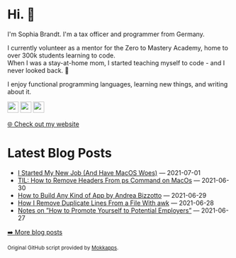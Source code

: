 <h1>Hi. 👋</h1>
<p>I'm Sophia Brandt. I'm a tax officer and programmer from Germany.</p>
<p>I currently volunteer as a mentor for the Zero to Mastery Academy, home to over 300k students learning to code.<br>
When I was a stay-at-home mom, I started teaching myself to code - and I never looked back. 💜</p>
<p>I enjoy functional programming languages, learning new things, and writing about it.</p>
<p><a href="https://www.twitter.com/hisophiabrandt"><img src="https://img.shields.io/badge/twitter-%231DA1F2.svg?&style=for-the-badge&logo=twitter&logoColor=white" height=25></a> <a href="https://www.linkedin.com/in/sophiabrandt"><img src="https://img.shields.io/badge/linkedin-%230077B5.svg?&style=for-the-badge&logo=linkedin&logoColor=white" height=25></a> <a href="https://dev.to/sophiabrandt"><img src="https://img.shields.io/badge/DEV.TO-%230A0A0A.svg?&style=for-the-badge&logo=dev-dot-to&logoColor=white" height=25></a></p>
<p><a href="https://www.sophiabrandt.com">🌐 Check out my website</a></p>
<h1>Latest Blog Posts</h1>
  <ul>
    <li><a href=https://www.rockyourcode.com/i-started-my-new-job/>I Started My New Job (And Have MacOS Woes)</a> — 2021-07-01</li><li><a href=https://www.rockyourcode.com/til-how-to-remove-headers-from-ps-command-on-macos/>TIL: How to Remove Headers From ps Command on MacOs</a> — 2021-06-30</li><li><a href=https://www.rockyourcode.com/how-to-build-any-kind-of-app-by-andrea-bizzotto/>How to Build Any Kind of App by Andrea Bizzotto</a> — 2021-06-29</li><li><a href=https://www.rockyourcode.com/how-i-remove-duplicate-lines-from-a-file-with-awk/>How I Remove Duplicate Lines From a File With awk</a> — 2021-06-28</li><li><a href=https://www.rockyourcode.com/notes-on-how-to-promote-yourself-to-potential-employers/>Notes on ”How to Promote Yourself to Potential Employers”</a> — 2021-06-27</li>
  </ul>
<p><a href="https://www.rockyourcode.com">➡️ More blog posts</a></p>
<p><small>Original GitHub script provided by <a href="https://github.com/Mokkapps">Mokkapps</a>.</small></p>
